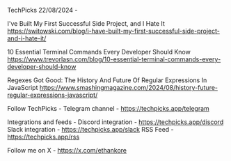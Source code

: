 TechPicks 22/08/2024 -

I've Built My First Successful Side Project, and I Hate It
https://switowski.com/blog/i-have-built-my-first-successful-side-project-and-i-hate-it/

10 Essential Terminal Commands Every Developer Should Know
https://www.trevorlasn.com/blog/10-essential-terminal-commands-every-developer-should-know

Regexes Got Good: The History And Future Of Regular Expressions In JavaScript
https://www.smashingmagazine.com/2024/08/history-future-regular-expressions-javascript/

Follow TechPicks -
Telegram channel - https://techpicks.app/telegram

Integrations and feeds -
Discord integration - https://techpicks.app/discord
Slack integration - https://techpicks.app/slack
RSS Feed - https://techpicks.app/rss

Follow me on X - https://x.com/ethankore